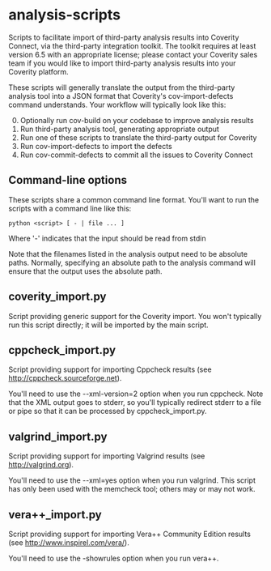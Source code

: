 analysis-scripts
================

Scripts to facilitate import of third-party analysis results into Coverity
Connect, via the third-party integration toolkit.  The toolkit requires at
least version 6.5 with an appropriate license; please contact your Coverity
sales team if you would like to import third-party analysis results into your
Coverity platform.

These scripts will generally translate the output from the third-party
analysis tool into a JSON format that Coverity's cov-import-defects command
understands.  Your workflow will typically look like this:

0. Optionally run cov-build on your codebase to improve analysis results
1. Run third-party analysis tool, generating appropriate output
2. Run one of these scripts to translate the third-party output for Coverity
3. Run cov-import-defects to import the defects
4. Run cov-commit-defects to commit all the issues to Coverity Connect

Command-line options
--------------------
These scripts share a common command line format.  You'll want to run the
scripts with a command line like this:

    python <script> [ - | file ... ]

Where '-' indicates that the input should be read from stdin

Note that the filenames listed in the analysis output need to be absolute
paths.  Normally, specifying an absolute path to the analysis command will
ensure that the output uses the absolute path.

coverity_import.py
------------------
Script providing generic support for the Coverity import.  You won't typically
run this script directly; it will be imported by the main script.

cppcheck_import.py
------------------
Script providing support for importing Cppcheck results (see
http://cppcheck.sourceforge.net).

You'll need to use the --xml-version=2 option when you run cppcheck.  Note
that the XML output goes to stderr, so you'll typically redirect stderr to a
file or pipe so that it can be processed by cppcheck_import.py.

valgrind_import.py
------------------
Script providing support for importing Valgrind results (see
http://valgrind.org).

You'll need to use the --xml=yes option when you run valgrind.  This script
has only been used with the memcheck tool; others may or may not work.

vera++_import.py
------------------
Script providing support for importing Vera++ Community Edition results (see
http://www.inspirel.com/vera/).

You'll need to use the -showrules option when you run vera++.

